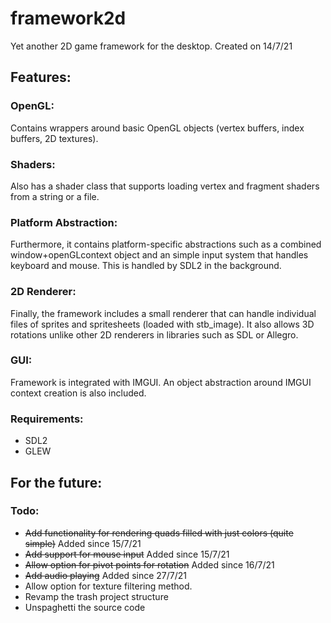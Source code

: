 # framework2d

Yet another 2D game framework for the desktop.
Created on 14/7/21

## Features:

### OpenGL:
Contains wrappers around basic OpenGL objects (vertex buffers, index buffers, 2D textures).
### Shaders:
Also has a shader class that supports loading vertex and fragment shaders from a string or a file.
### Platform Abstraction:
Furthermore, it contains platform-specific abstractions such as a combined window+openGLcontext object and an simple input system that handles keyboard and mouse. This is handled by SDL2 in the background.
### 2D Renderer:
Finally, the framework includes a small renderer that can handle individual files of sprites and spritesheets (loaded with stb_image). It also allows 3D rotations unlike other 2D renderers in libraries such as SDL or Allegro.
### GUI:
Framework is integrated with IMGUI. An object abstraction around IMGUI context creation is also included.
### Requirements:
- SDL2
- GLEW
## For the future:
### Todo:
- ~~Add functionality for rendering quads filled with just colors (quite simple)~~ Added since 15/7/21
- ~~Add support for mouse input~~ Added since 15/7/21
- ~~Allow option for pivot points for rotation~~ Added since 16/7/21
- ~~Add audio playing~~ Added since 27/7/21
- Allow option for texture filtering method.
- Revamp the trash project structure
- Unspaghetti the source code
